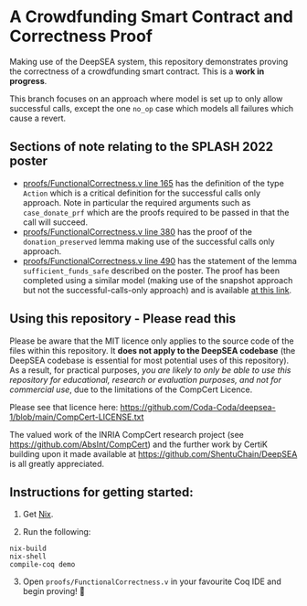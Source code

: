 # A Crowdfunding Smart Contract and Correctness Proof

Making use of the DeepSEA system, this repository demonstrates proving the correctness of a crowdfunding smart contract. This is a **work in progress**.

This branch focuses on an approach where model is set up to only allow successful calls, except the one `no_op` case which models all failures which cause a revert.

## Sections of note relating to the SPLASH 2022 poster
 - [proofs/FunctionalCorrectness.v line 165](https://github.com/Coda-Coda/Crowdfunding/blob/splash-2022-poster/proofs/FunctionalCorrectness.v#L165) has the definition of the type `Action` which is a critical definition for the successful calls only approach. Note in particular the required arguments such as `case_donate_prf` which are the proofs required to be passed in that the call will succeed.
 - [proofs/FunctionalCorrectness.v line 380](https://github.com/Coda-Coda/Crowdfunding/blob/splash-2022-poster/proofs/FunctionalCorrectness.v#L380) has the proof of the `donation_preserved` lemma making use of the successful calls only approach.
 - [proofs/FunctionalCorrectness.v line 490](https://github.com/Coda-Coda/Crowdfunding/blob/splash-2022-poster/proofs/FunctionalCorrectness.v#L490) has the statement of the lemma `sufficient_funds_safe` described on the poster. The proof has been completed using a similar model (making use of the snapshot approach but not the successful-calls-only approach) and is available [at this link](https://github.com/Coda-Coda/deepsea-1/blob/splash-2022-poster/contracts/crowdfunding/FunctionalCorrectness.v#L688).


## Using this repository - Please read this

Please be aware that the MIT licence only applies to the source code of the files within this repository. It **does not apply to the DeepSEA codebase** (the DeepSEA codebase is essential for most potential uses of this repository). As a result, for practical purposes, _you are likely to only be able to use this repository for educational, research or evaluation purposes, and not for commercial use_, due to the limitations of the CompCert Licence.

Please see that licence here:
  https://github.com/Coda-Coda/deepsea-1/blob/main/CompCert-LICENSE.txt

The valued work of the INRIA CompCert research project (see 
https://github.com/AbsInt/CompCert) and the further work by CertiK 
building upon it made available at https://github.com/ShentuChain/DeepSEA is
all greatly appreciated.

## Instructions for getting started:

1. Get [Nix](https://nixos.org/download.html).

2. Run the following:
```
nix-build
nix-shell
compile-coq demo
```

3. Open `proofs/FunctionalCorrectness.v` in your favourite Coq IDE and begin proving! 🐔